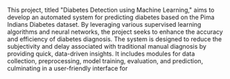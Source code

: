 
This project, titled "Diabetes Detection using Machine Learning," aims to develop an automated system for predicting diabetes based on the Pima Indians Diabetes dataset. By leveraging various supervised learning algorithms and neural networks, the project seeks to enhance the accuracy and efficiency of diabetes diagnosis. The system is designed to reduce the subjectivity and delay associated with traditional manual diagnosis by providing quick, data-driven insights. It includes modules for data collection, preprocessing, model training, evaluation, and prediction, culminating in a user-friendly interface for
